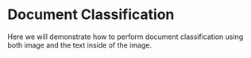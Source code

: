 
# Document Classification
Here we will demonstrate how to perform document classification using both image and the text inside of the image. 